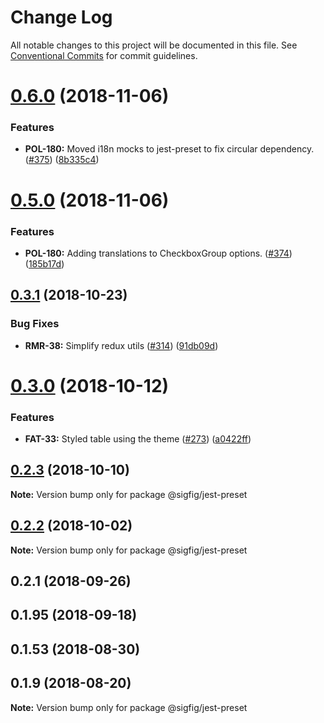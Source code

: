 # Change Log

All notable changes to this project will be documented in this file.
See [Conventional Commits](https://conventionalcommits.org) for commit guidelines.

<a name="0.6.0"></a>
# [0.6.0](https://git.sigfig.com/SigFig/react-mono/compare/@sigfig/jest-preset@0.5.0...@sigfig/jest-preset@0.6.0) (2018-11-06)


### Features

* **POL-180:** Moved i18n mocks to jest-preset to fix circular dependency. ([#375](https://git.sigfig.com/SigFig/react-mono/issues/375)) ([8b335c4](https://git.sigfig.com/SigFig/react-mono/commits/8b335c4))





<a name="0.5.0"></a>
# [0.5.0](https://git.sigfig.com/SigFig/react-mono/compare/@sigfig/jest-preset@0.4.0...@sigfig/jest-preset@0.5.0) (2018-11-06)


### Features

* **POL-180:** Adding translations to CheckboxGroup options. ([#374](https://git.sigfig.com/SigFig/react-mono/issues/374)) ([185b17d](https://git.sigfig.com/SigFig/react-mono/commits/185b17d))





<a name="0.3.1"></a>
## [0.3.1](https://git.sigfig.com/SigFig/react-mono/compare/@sigfig/jest-preset@0.3.0...@sigfig/jest-preset@0.3.1) (2018-10-23)


### Bug Fixes

* **RMR-38:** Simplify redux utils ([#314](https://git.sigfig.com/SigFig/react-mono/issues/314)) ([91db09d](https://git.sigfig.com/SigFig/react-mono/commits/91db09d))





<a name="0.3.0"></a>
# [0.3.0](https://git.sigfig.com/SigFig/react-mono/compare/@sigfig/jest-preset@0.2.3...@sigfig/jest-preset@0.3.0) (2018-10-12)


### Features

* **FAT-33:** Styled table using the theme ([#273](https://git.sigfig.com/SigFig/react-mono/issues/273)) ([a0422ff](https://git.sigfig.com/SigFig/react-mono/commits/a0422ff))





<a name="0.2.3"></a>
## [0.2.3](https://git.sigfig.com/SigFig/react-mono/compare/@sigfig/jest-preset@0.2.2...@sigfig/jest-preset@0.2.3) (2018-10-10)

**Note:** Version bump only for package @sigfig/jest-preset





<a name="0.2.2"></a>
## [0.2.2](https://git.sigfig.com/SigFig/react-mono/compare/@sigfig/jest-preset@0.2.1...@sigfig/jest-preset@0.2.2) (2018-10-02)

**Note:** Version bump only for package @sigfig/jest-preset





<a name="0.2.1"></a>
## 0.2.1 (2018-09-26)



<a name="0.1.95"></a>
## 0.1.95 (2018-09-18)



<a name="0.1.53"></a>
## 0.1.53 (2018-08-30)



<a name="0.1.9"></a>
## 0.1.9 (2018-08-20)

**Note:** Version bump only for package @sigfig/jest-preset
